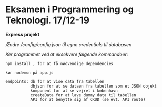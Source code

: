 # Eksamen i Programmering og Teknologi. 17/12-19

**Express projekt**

*Ændre /config/config.json til egne credentials til databasen*

*Kør programmet ved at eksekvere følgende kommandoer:*

```
npm install , for at få nødvendige dependencies

kør nodemon på app.js 

endpoints: db for at vise data fra tabellen
           dbjson for at se dataen fra tabellen som et JSON objekt
           komponent for at se vejret i københavn
           createData for at lave dummy data til tabellen
           API for at benytte sig af CRUD (se evt. API route)
